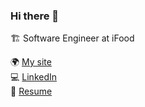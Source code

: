 ### Hi there 👋

🏗 Software Engineer at iFood


🌍 [My site](http://marcelosousa.tech/) </br>
💻 [LinkedIn](https://www.linkedin.com/in/mnsmarcelo/) </br>
📄 [Resume](https://marcelosousa.tech/cv/marcelo-sousa.resume.pdf) </br>

<!--
**mnsmarcelo/mnsmarcelo** is a ✨ _special_ ✨ repository because its `README.md` (this file) appears on your GitHub profile.

Here are some ideas to get you started:

- 🔭 I’m currently working on ...
- 🌱 I’m currently learning ...
- 👯 I’m looking to collaborate on ...
- 🤔 I’m looking for help with ...
- 💬 Ask me about ...
- 📫 How to reach me: ...
- 😄 Pronouns: ...
- ⚡ Fun fact: ...
-->
